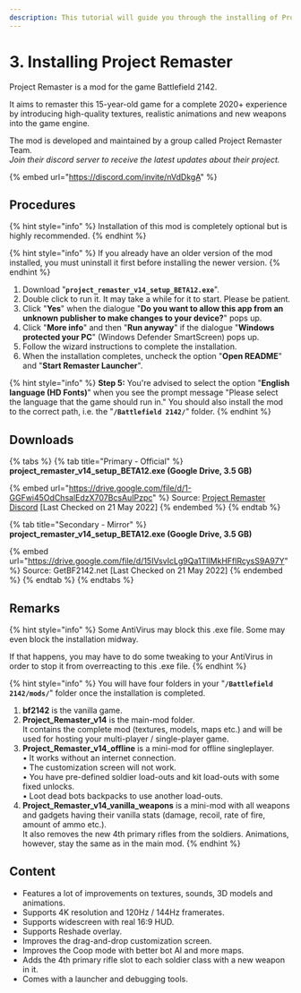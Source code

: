 ```yaml
---
description: This tutorial will guide you through the installing of Project Remaster Mod.
---
```


# 3. Installing ​Project Remaster

Project Remaster is a mod for the game Battlefield 2142.

It aims to remaster this 15-year-old game for a complete 2020+ experience by introducing high-quality textures, realistic animations and new weapons into the game engine.&#x20;

The mod is developed and maintained by a group called Project Remaster Team.\
_Join their discord server to receive the latest updates about their project._

{% embed url="https://discord.com/invite/nVdDkgA" %}

## Procedures

{% hint style="info" %}
​Installation of this mod is completely optional but is highly recommended.
{% endhint %}

{% hint style="info" %}
If you already have an older version of the mod installed, you must uninstall it first before installing the newer version.
{% endhint %}

1. Download "**`project_remaster_v14_setup_BETA12.exe`**".
2. Double click to run it. It may take a while for it to start. Please be patient.
3. Click "**Yes**" when the dialogue "**Do you want to allow this app from an unknown publisher to make changes to your device?**" pops up.
4. ​Click "**More info**" and then "**Run anyway**" if the dialogue "**Windows protected your PC**" (Windows Defender SmartScreen) pops up.
5. Follow the wizard instructions to complete the installation.​
6. When the installation completes, uncheck the option "**Open README**" and "**Start Remaster Launcher**".

{% hint style="info" %}
**Step 5:** You're advised to select the option "**English language (HD Fonts)​**" when you see the prompt message "Please select the language that the game should run in." You should also install the mod to the correct path, i.e. the "**`/Battlefield 2142/`**" folder.&#x20;
{% endhint %}

## Downloads

{% tabs %}
{% tab title="Primary - Official" %}
**project\_remaster\_v14\_setup\_BETA12.exe (Google Drive, 3.5 GB)**

{% embed url="https://drive.google.com/file/d/1-GGFwi45OdChsalEdzX707BcsAuIPzpc" %}
Source: [Project Remaster Discord](https://discord.gg/nVdDkgA) \[Last Checked on 21 May 2022]
{% endembed %}
{% endtab %}

{% tab title="Secondary - Mirror" %}
**project\_remaster\_v14\_setup\_BETA12.exe (Google Drive, 3.5 GB)**

{% embed url="https://drive.google.com/file/d/15IVsvIcLg9Qa1TlIMkHFflRcysS9A97Y" %}
Source: GetBF2142.net \[Last Checked on 21 May 2022]
{% endembed %}
{% endtab %}
{% endtabs %}

## Remarks

{% hint style="info" %}
Some AntiVirus may block this .exe file. Some may even block the installation midway.&#x20;

If that happens, you may have to do some tweaking to your AntiVirus in order to stop it from overreacting to this .exe file.
{% endhint %}

{% hint style="info" %}
You will have four folders in your "**`/Battlefield 2142/mods/`**" folder once the installation is completed.



1. **bf2142** is the vanilla game.
2. **Project\_Remaster\_v14** is the main-mod folder.\
   It contains the complete mod (textures, models, maps etc.) and will be used for hosting your multi-player / single-player game.
3. **Project\_Remaster\_v14\_offline** is a mini-mod for offline singleplayer.\
   • It works without an internet connection.\
   • The customization screen will not work.\
   • You have pre-defined soldier load-outs and kit load-outs with some fixed unlocks.\
   • Loot dead bots backpacks to use another load-outs.
4. **Project\_Remaster\_v14\_vanilla\_weapons** is a mini-mod with all weapons and gadgets having their vanilla stats (damage, recoil, rate of fire, amount of ammo etc.).\
   It also removes the new 4th primary rifles from the soldiers. Animations, however, stay the same as in the main mod.
{% endhint %}

## Content

* Features a lot of improvements on textures, sounds, 3D models and animations.
* Supports 4K resolution and 120Hz / 144Hz framerates.
* Supports widescreen with real 16:9 HUD.
* Supports Reshade overlay.
* Improves the drag-and-drop customization screen.
* Improves the Coop mode with better bot AI and more maps.
* Adds the 4th primary rifle slot to each soldier class with a new weapon in it.
* Comes with a launcher and debugging tools.
